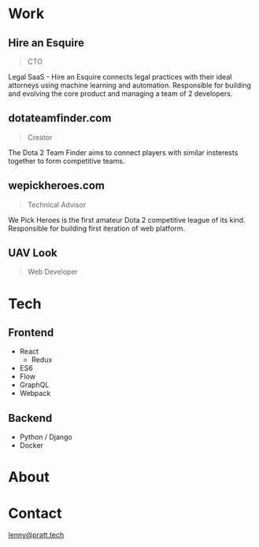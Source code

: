 # Work

## Hire an Esquire

> CTO

Legal SaaS - Hire an Esquire connects legal practices with their ideal attorneys using machine learning and 
automation. Responsible for building and evolving the core product and managing a team of 2 developers.

## dotateamfinder.com

> Creator

The Dota 2 Team Finder aims to connect players with similar insterests together to form competitive teams.

## wepickheroes.com

> Technical Advisor

We Pick Heroes is the first amateur Dota 2 competitive league of its kind. Responsible for building first iteration 
of web platform.

## UAV Look

> Web Developer

# Tech

## Frontend

* React
  * Redux
* ES6
* Flow
* GraphQL
* Webpack

## Backend

* Python / Django
* Docker

# About

# Contact

[lenny@pratt.tech](mailto:lenny@pratt.tech)
